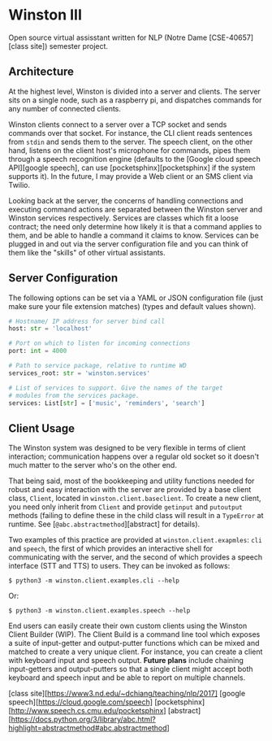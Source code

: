 # Winston III

Open source virtual assisstant written for NLP (Notre Dame
[CSE-40657][class site]) semester project.

## Architecture

At the highest level, Winston is divided into a server and clients.
The server sits on a single node, such as a raspberry pi, and
dispatches commands for any number of connected clients.

Winston clients connect to a server over a TCP socket and sends
commands over that socket. For instance, the CLI client reads
sentences from `stdin` and sends them to the server. The speech
client, on the other hand, listens on the client host's microphone
for commands, pipes them through a speech recognition engine
(defaults to the [Google cloud speech API][google speech], can use
[pocketsphinx][pocketsphinx] if the system supports it). In the
future, I may provide a Web client or an SMS client via Twilio.

Looking back at the server, the concerns of handling connections
and executing command actions are separated between the Winston
server and Winston services respectively. Services are classes
which fit a loose contract; the need only determine how likely it
is that a command applies to them, and be able to handle a command
it claims to know. Services can be plugged in and out via the
server configuration file and you can think of them like the
"skills" of other virtual assistants.


## Server Configuration

The following options can be set via a YAML or JSON configuration
file (just make sure your file extension matches) (types and
default values shown).

```python
# Hostname/ IP address for server bind call
host: str = 'localhost'

# Port on which to listen for incoming connections
port: int = 4000

# Path to service package, relative to runtime WD
services_root: str = 'winston.services'

# List of services to support. Give the names of the target
# modules from the services package.
services: List[str] = ['music', 'reminders', 'search']
```

## Client Usage

The Winston system was designed to be very flexible in terms of
client interaction; communication happens over a regular old socket
so it doesn't much matter to the server who's on the other end.

That being said, most of the bookkeeping and utility functions
needed for robust and easy interaction with the server are
provided by a base client class, `Client`, located in
`winston.client.baseclient`. To create a new client, you need only
inherit from `Client` and provide `getinput` and `putoutput`
methods (failing to define these in the child class will result in
a `TypeError` at runtime. See [`@abc.abstractmethod`][abstract] for
details).

Two examples of this practice are provided at
`winston.client.exapmles`: `cli` and `speech`, the first of which
provides an interactive shell for communicating with the server,
and the second of which provides a speech interface (STT and TTS)
to users. They can be invoked as follows:

```
$ python3 -m winston.client.examples.cli --help
```

Or:


```
$ python3 -m winston.client.examples.speech --help
```

End users can easily create their own custom clients using the
Winston Client Builder (WIP). The Client Build is a command line
tool which exposes a suite of input-getter and output-putter
functions which can be mixed and matched to create a very unique
client. For instance, you can create a client with keyboard input
and speech output. **Future plans** include chaining input-getters
and output-putters so that a single client might accept both
keyboard and speech input and be able to report on multiple
channels.

[class site][https://www3.nd.edu/~dchiang/teaching/nlp/2017]
[google speech][https://cloud.google.com/speech]
[pocketsphinx][http://www.speech.cs.cmu.edu/pocketsphinx]
[abstract][https://docs.python.org/3/library/abc.html?highlight=abstractmethod#abc.abstractmethod]
